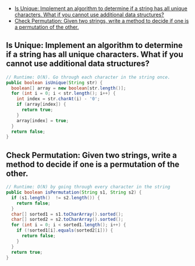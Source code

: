 <!-- TOC -->

- [Is Unique: Implement an algorithm to determine if a string has all unique characters. What if you cannot use additional data structures?](#is-unique-implement-an-algorithm-to-determine-if-a-string-has-all-unique-characters-what-if-you-cannot-use-additional-data-structures)
- [Check Permutation: Given two strings, write a method to decide if one is a permutation of the other.](#check-permutation-given-two-strings-write-a-method-to-decide-if-one-is-a-permutation-of-the-other)

<!-- /TOC -->

## Is Unique: Implement an algorithm to determine if a string has all unique characters. What if you cannot use additional data structures?

```java
// Runtime: O(N). Go through each character in the string once.
public boolean isUnique(String str) {
  boolean[] array = new boolean[str.length()];
  for (int i = 0; i < str.length(); i++) {
    int index = str.charAt(i) - '0';
    if (array[index]) {
      return true;
    }
    array[index] = true;
  }
  return false;
}
```

## Check Permutation: Given two strings, write a method to decide if one is a permutation of the other.

```java
// Runtime: O(N) by going through every character in the string
public boolean isPermutation(String s1, String s2) {
  if (s1.length()  != s2.length()) {
    return false;
  }
  char[] sorted1 = s1.toCharArray().sorted();
  char[] sorted2 = s2.toCharArray().sorted();
  for (int i = 0; i < sorted1.length(); i++) {
    if (!sorted1[i].equals(sorted2[i])) {
      return false;
    }
  }
  return true;
}
```